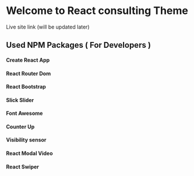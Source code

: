# Welcome to React consulting Theme 

Live site link (will be updated later)

## Used NPM Packages ( For Developers )
#### Create React App
#### React Router Dom
#### React Bootstrap
#### Slick Slider
#### Font Awesome
#### Counter Up
#### Visibility sensor
#### React Modal Video
#### React Swiper